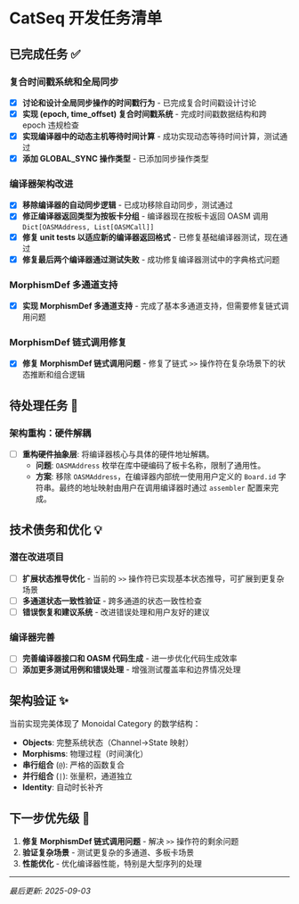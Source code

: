 # CatSeq 开发任务清单

## 已完成任务 ✅

### 复合时间戳系统和全局同步
- [x] **讨论和设计全局同步操作的时间戳行为** - 已完成复合时间戳设计讨论
- [x] **实现 (epoch, time_offset) 复合时间戳系统** - 完成时间戳数据结构和跨 epoch 违规检查
- [x] **实现编译器中的动态主机等待时间计算** - 成功实现动态等待时间计算，测试通过
- [x] **添加 GLOBAL_SYNC 操作类型** - 已添加同步操作类型

### 编译器架构改进
- [x] **移除编译器的自动同步逻辑** - 已成功移除自动同步，测试通过
- [x] **修正编译器返回类型为按板卡分组** - 编译器现在按板卡返回 OASM 调用 `Dict[OASMAddress, List[OASMCall]]`
- [x] **修复 unit tests 以适应新的编译器返回格式** - 已修复基础编译器测试，现在通过
- [x] **修复最后两个编译器通过测试失败** - 成功修复编译器测试中的字典格式问题

### MorphismDef 多通道支持
- [x] **实现 MorphismDef 多通道支持** - 完成了基本多通道支持，但需要修复链式调用问题

### MorphismDef 链式调用修复
- [x] **修复 MorphismDef 链式调用问题** - 修复了链式 `>>` 操作符在复杂场景下的状态推断和组合逻辑

## 待处理任务 🔄

### 架构重构：硬件解耦
- [ ] **重构硬件抽象层**: 将编译器核心与具体的硬件地址解耦。
  - **问题**: `OASMAddress` 枚举在库中硬编码了板卡名称，限制了通用性。
  - **方案**: 移除 `OASMAddress`，在编译器内部统一使用用户定义的 `Board.id` 字符串。最终的地址映射由用户在调用编译器时通过 `assembler` 配置来完成。

## 技术债务和优化 💡

### 潜在改进项目
- [ ] **扩展状态推导优化** - 当前的 `>>` 操作符已实现基本状态推导，可扩展到更复杂场景
- [ ] **多通道状态一致性验证** - 跨多通道的状态一致性检查
- [ ] **错误恢复和建议系统** - 改进错误处理和用户友好的建议

### 编译器完善
- [ ] **完善编译器接口和 OASM 代码生成** - 进一步优化代码生成效率
- [ ] **添加更多测试用例和错误处理** - 增强测试覆盖率和边界情况处理

## 架构验证 ✨

当前实现完美体现了 Monoidal Category 的数学结构：
- **Objects**: 完整系统状态（Channel->State 映射）
- **Morphisms**: 物理过程（时间演化）
- **串行组合** (`@`): 严格的函数复合
- **并行组合** (`|`): 张量积，通道独立
- **Identity**: 自动时长补齐

## 下一步优先级 🎯

1. **修复 MorphismDef 链式调用问题** - 解决 `>>` 操作符的剩余问题
2. **验证复杂场景** - 测试更复杂的多通道、多板卡场景
3. **性能优化** - 优化编译器性能，特别是大型序列的处理

---
*最后更新: 2025-09-03*
